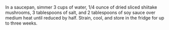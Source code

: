 In a saucepan, simmer 3 cups of water, 1/4 ounce of dried sliced shiitake mushrooms, 3 tablespoons of salt, and 2 tablespoons of soy sauce over medium heat until reduced by half.
Strain, cool, and store in the fridge for up to three weeks.
